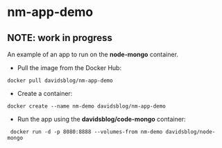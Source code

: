 # nm-app-demo

## NOTE: work in progress

An example of an app to run on the **node-mongo** container.

* Pull the image from the Docker Hub:

``docker pull davidsblog/nm-app-demo``

* Create a container:

``docker create --name nm-demo davidsblog/nm-app-demo``

* Run the app using the **davidsblog/code-mongo** container:

`` docker run -d -p 8080:8888 --volumes-from nm-demo davidsblog/node-mongo``
